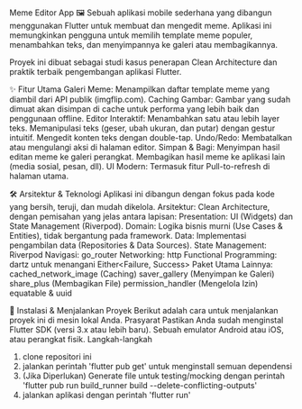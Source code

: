 Meme Editor App 🖼️
Sebuah aplikasi mobile sederhana yang dibangun menggunakan Flutter untuk membuat dan mengedit meme. Aplikasi ini memungkinkan pengguna untuk memilih template meme populer, menambahkan teks, dan menyimpannya ke galeri atau membagikannya.

Proyek ini dibuat sebagai studi kasus penerapan Clean Architecture dan praktik terbaik pengembangan aplikasi Flutter.

✨ Fitur Utama
Galeri Meme: Menampilkan daftar template meme yang diambil dari API publik (imgflip.com).
Caching Gambar: Gambar yang sudah dimuat akan disimpan di cache untuk performa yang lebih baik dan penggunaan offline.
Editor Interaktif: Menambahkan satu atau lebih layer teks.
Memanipulasi teks (geser, ubah ukuran, dan putar) dengan gestur intuitif.
Mengedit konten teks dengan double-tap.
Undo/Redo: Membatalkan atau mengulangi aksi di halaman editor.
Simpan & Bagi:
Menyimpan hasil editan meme ke galeri perangkat.
Membagikan hasil meme ke aplikasi lain (media sosial, pesan, dll).
UI Modern: Termasuk fitur Pull-to-refresh di halaman utama.

🛠️ Arsitektur & Teknologi
Aplikasi ini dibangun dengan fokus pada kode yang bersih, teruji, dan mudah dikelola.
Arsitektur: Clean Architecture, dengan pemisahan yang jelas antara lapisan:
Presentation: UI (Widgets) dan State Management (Riverpod).
Domain: Logika bisnis murni (Use Cases & Entities), tidak bergantung pada framework.
Data: Implementasi pengambilan data (Repositories & Data Sources).
State Management: Riverpod
Navigasi: go_router
Networking: http
Functional Programming: dartz untuk menangani Either<Failure, Success>
Paket Utama Lainnya:
cached_network_image (Caching)
saver_gallery (Menyimpan ke Galeri)
share_plus (Membagikan File)
permission_handler (Mengelola Izin)
equatable & uuid

🚀 Instalasi & Menjalankan Proyek
Berikut adalah cara untuk menjalankan proyek ini di mesin lokal Anda.
Prasyarat
Pastikan Anda sudah menginstal Flutter SDK (versi 3.x atau lebih baru).
Sebuah emulator Android atau iOS, atau perangkat fisik.
Langkah-langkah
1. clone repositori ini
2. jalankan perintah 'flutter pub get' untuk menginstall semuan dependensi
3. (Jika Diperlukan) Generate file untuk testing/mocking dengan perintah 'flutter pub run build_runner build --delete-conflicting-outputs'
4. jalankan aplikasi dengan perintah 'flutter run'